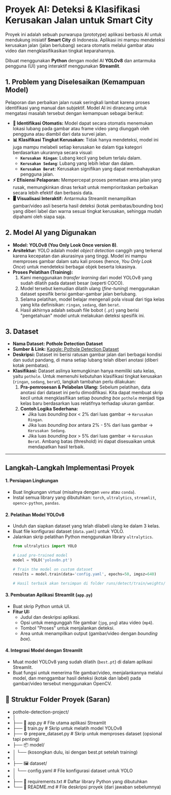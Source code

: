 # Proyek AI: Deteksi & Klasifikasi Kerusakan Jalan untuk Smart City

Proyek ini adalah sebuah purwarupa (prototype) aplikasi berbasis AI untuk mendukung inisiatif **Smart City** di Indonesia. Aplikasi ini mampu mendeteksi kerusakan jalan (jalan berlubang) secara otomatis melalui gambar atau video dan mengklasifikasikan tingkat keparahannya.

Dibuat menggunakan **Python** dengan model AI **YOLOv8** dan antarmuka pengguna (UI) yang interaktif menggunakan **Streamlit**.

## 1. Problem yang Diselesaikan (Kemampuan Model)

Pelaporan dan perbaikan jalan rusak seringkali lambat karena proses identifikasi yang manual dan subjektif. Model AI ini dirancang untuk mengatasi masalah tersebut dengan kemampuan sebagai berikut:

* **🔎 Identifikasi Otomatis:** Model dapat secara otomatis menemukan lokasi lubang pada gambar atau frame video yang diunggah oleh pengguna atau diambil dari data survei jalan.
* **📊 Klasifikasi Tingkat Kerusakan:** Tidak hanya mendeteksi, model ini juga mampu melabeli setiap kerusakan ke dalam tiga kategori berdasarkan ukurannya secara visual:
    * **`Kerusakan Ringan`**: Lubang kecil yang belum terlalu dalam.
    * **`Kerusakan Sedang`**: Lubang yang lebih lebar dan dalam.
    * **`Kerusakan Berat`**: Kerusakan signifikan yang dapat membahayakan pengguna jalan.
* **⚡ Efisiensi Pelaporan:** Mempercepat proses pemetaan area jalan yang rusak, memungkinkan dinas terkait untuk memprioritaskan perbaikan secara lebih efektif dan berbasis data.
* **🖥️ Visualisasi Interaktif:** Antarmuka Streamlit menampilkan gambar/video asli beserta hasil deteksi (kotak pembatas/bounding box) yang diberi label dan warna sesuai tingkat kerusakan, sehingga mudah dipahami oleh siapa saja.

## 2. Model AI yang Digunakan

* **Model:** **YOLOv8 (You Only Look Once version 8)**.
* **Arsitektur:** YOLO adalah model *object detection* canggih yang terkenal karena kecepatan dan akurasinya yang tinggi. Model ini mampu memproses gambar dalam satu kali proses (hence, *You Only Look Once*) untuk mendeteksi berbagai objek beserta lokasinya.
* **Proses Pelatihan (Training):**
    1.  Kami menggunakan *transfer learning* dari model YOLOv8 yang sudah dilatih pada dataset besar (seperti COCO).
    2.  Model tersebut kemudian dilatih ulang (*fine-tuning*) menggunakan dataset spesifik berisi gambar-gambar jalan berlubang.
    3.  Selama pelatihan, model belajar mengenali pola visual dari tiga kelas yang kita definisikan: `ringan`, `sedang`, dan `berat`.
    4.  Hasil akhirnya adalah sebuah file bobot (`.pt`) yang berisi "pengetahuan" model untuk melakukan deteksi spesifik ini.

## 3. Dataset

* **Nama Dataset:** **Pothole Detection Dataset**
* **Sumber & Link:** [Kaggle: Pothole Detection Dataset](https://www.kaggle.com/datasets/atulyakumarojha/pothole-detection-dataset)
* **Deskripsi:** Dataset ini berisi ratusan gambar jalan dari berbagai kondisi dan sudut pandang, di mana setiap lubang telah diberi anotasi (diberi kotak pembatas).
* **Klasifikasi:**
    Dataset aslinya kemungkinan hanya memiliki satu kelas, yaitu `pothole`. Untuk memenuhi kebutuhan klasifikasi tingkat kerusakan (`ringan`, `sedang`, `berat`), langkah tambahan perlu dilakukan:
    1.  **Pra-pemrosesan & Pelabelan Ulang:** Sebelum pelatihan, data anotasi dari dataset ini perlu dimodifikasi. Kita dapat membuat skrip kecil untuk mengklasifikan setiap *bounding box* `pothole` menjadi tiga kelas baru berdasarkan luas relatifnya terhadap ukuran gambar.
    2.  **Contoh Logika Sederhana:**
        * Jika luas *bounding box* < 2% dari luas gambar -> `Kerusakan Ringan`.
        * Jika luas *bounding box* antara 2% - 5% dari luas gambar -> `Kerusakan Sedang`.
        * Jika luas *bounding box* > 5% dari luas gambar -> `Kerusakan Berat`.
        Ambang batas (threshold) ini dapat disesuaikan untuk mendapatkan hasil terbaik.

---
## Langkah-Langkah Implementasi Proyek

#### 1. Persiapan Lingkungan
* Buat lingkungan virtual (misalnya dengan `venv` atau `conda`).
* Instal semua library yang dibutuhkan: `torch`, `ultralytics`, `streamlit`, `opencv-python`, `pandas`.

#### 2. Pelatihan Model YOLOv8
* Unduh dan siapkan dataset yang telah dilabeli ulang ke dalam 3 kelas.
* Buat file konfigurasi dataset (`data.yaml`) untuk YOLO.
* Jalankan skrip pelatihan Python menggunakan library `ultralytics`.
    ```python
    from ultralytics import YOLO

    # Load pre-trained model
    model = YOLO('yolov8n.pt') 

    # Train the model on custom dataset
    results = model.train(data='config.yaml', epochs=50, imgsz=640)

    # Hasil terbaik akan tersimpan di folder runs/detect/train/weights/best.pt
    ```

#### 3. Pembuatan Aplikasi Streamlit (`app.py`)
* Buat skrip Python untuk UI.
* **Fitur UI:**
    * Judul dan deskripsi aplikasi.
    * Opsi untuk mengunggah file gambar (`jpg`, `png`) atau video (`mp4`).
    * Tombol "Proses" untuk menjalankan deteksi.
    * Area untuk menampilkan output (gambar/video dengan *bounding box*).

#### 4. Integrasi Model dengan Streamlit
* Muat model YOLOv8 yang sudah dilatih (`best.pt`) di dalam aplikasi Streamlit.
* Buat fungsi untuk menerima file gambar/video, menjalankannya melalui model, dan menggambar hasil deteksi (kotak dan label) pada gambar/video tersebut menggunakan OpenCV.

## 📁 Struktur Folder Proyek (Saran)
- pothole-detection-project/
- │
- ├── 📜 app.py                # File utama aplikasi Streamlit
- ├── 🐍 train.py              # Skrip untuk melatih model YOLOv8
- ├── ⚙️ prepare_dataset.py    # Skrip untuk memproses dataset (opsional tapi penting)
- ├── 📦 model/
- │   └── (kosongkan dulu, isi dengan best.pt setelah training)
- │
- ├── 🖼️ dataset/
- │   └── config.yaml         # File konfigurasi dataset untuk YOLO
- │
- ├── 📄 requirements.txt      # Daftar library Python yang dibutuhkan
- └── 📝 README.md             # File deskripsi proyek (dari jawaban sebelumnya)
